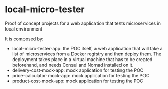 # local-micro-tester
Proof of concept projects for a web application that tests microservices in local environment

It is composed by:

- local-micro-tester-app: the POC itself, a web application that will take a list of microservices from a Docker registry and then deploy them. The deployment takes place in a virtual machine that has to be created beforehand, and needs Consul and Nomad installed on it.
- delivery-cost-mock-app: mock application for testing the POC
- price-calculator-mock-app: mock application for testing the POC
- product-cost-mock-app: mock application for testing the POC